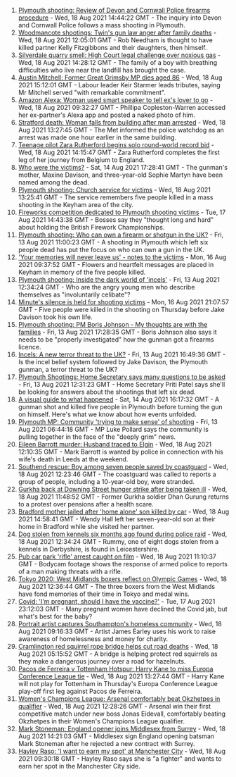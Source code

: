 1. [Plymouth shooting: Review of Devon and Cornwall Police firearms procedure](https://www.bbc.co.uk/news/uk-england-devon-58257497) - Wed, 18 Aug 2021 14:44:22 GMT - The inquiry into Devon and Cornwall Police follows a mass shooting in Plymouth.
2. [Woodmancote shootings: Twin's gun law anger after family deaths](https://www.bbc.co.uk/news/uk-england-birmingham-58245137) - Wed, 18 Aug 2021 12:05:01 GMT - Rob Needham is thought to have killed partner Kelly Fitzgibbons and their daughters, then himself.
3. [Silverdale quarry smell: High Court legal challenge over noxious gas](https://www.bbc.co.uk/news/uk-england-stoke-staffordshire-58245841) - Wed, 18 Aug 2021 14:28:12 GMT - The family of a boy with breathing difficulties who live near the landfill has brought the case.
4. [Austin Mitchell: Former Great Grimsby MP dies aged 86](https://www.bbc.co.uk/news/uk-england-humber-58257189) - Wed, 18 Aug 2021 15:12:01 GMT - Labour leader Keir Starmer leads tributes, saying Mr Mitchell served "with remarkable commitment".
5. [Amazon Alexa: Woman used smart speaker to tell ex's lover to go](https://www.bbc.co.uk/news/uk-england-lincolnshire-58243709) - Wed, 18 Aug 2021 09:32:27 GMT - Phillipa Copleston-Warren accessed her ex-partner's Alexa app and posted a naked photo of him.
6. [Stratford death: Woman falls from building after man arrested](https://www.bbc.co.uk/news/uk-england-london-58254392) - Wed, 18 Aug 2021 13:27:45 GMT - The Met informed the police watchdog as an arrest was made one hour earlier in the same building.
7. [Teenage pilot Zara Rutherford begins solo round-world record bid](https://www.bbc.co.uk/news/uk-england-hampshire-58256386) - Wed, 18 Aug 2021 14:15:47 GMT - Zara Rutherford completes the first leg of her journey from Belgium to England.
8. [Who were the victims?](https://www.bbc.co.uk/news/uk-58202760) - Sat, 14 Aug 2021 17:28:41 GMT - The gunman's mother, Maxine Davison, and three-year-old Sophie Martyn have been named among the dead.
9. [Plymouth shooting: Church service for victims](https://www.bbc.co.uk/news/uk-england-devon-58254573) - Wed, 18 Aug 2021 13:25:41 GMT - The service remembers five people killed in a mass shooting in the Keyham area of the city.
10. [Fireworks competition dedicated to Plymouth shooting victims](https://www.bbc.co.uk/news/uk-england-devon-58240787) - Tue, 17 Aug 2021 14:43:38 GMT - Bosses say they "thought long and hard" about holding the British Firework Championships.
11. [Plymouth shooting: Who can own a firearm or shotgun in the UK?](https://www.bbc.co.uk/news/uk-58198857) - Fri, 13 Aug 2021 11:00:23 GMT - A shooting in Plymouth which left six people dead has put the focus on who can own a gun in the UK.
12. ['Your memories will never leave us' - notes to the victims](https://www.bbc.co.uk/news/uk-england-devon-58229935) - Mon, 16 Aug 2021 09:37:52 GMT - Flowers and heartfelt messages are placed in Keyham in memory of the five people killed.
13. [Plymouth shooting: Inside the dark world of 'incels'](https://www.bbc.co.uk/news/blogs-trending-44053828) - Fri, 13 Aug 2021 12:34:24 GMT - Who are the angry young men who describe themselves as "involuntarily celibate"?
14. [Minute's silence is held for shooting victims](https://www.bbc.co.uk/news/uk-england-devon-58228401) - Mon, 16 Aug 2021 21:07:57 GMT - Five people were killed in the shooting on Thursday before Jake Davison took his own life.
15. [Plymouth shooting: PM Boris Johnson - My thoughts are with the families](https://www.bbc.co.uk/news/uk-58207986) - Fri, 13 Aug 2021 17:28:35 GMT - Boris Johnson also says it needs to be "properly investigated" how the gunman got a firearms licence.
16. [Incels: A new terror threat to the UK?](https://www.bbc.co.uk/news/uk-58207064) - Fri, 13 Aug 2021 16:49:36 GMT - Is the incel belief system followed by Jake Davison, the Plymouth gunman, a terror threat to the UK?
17. [Plymouth Shootings: Home Secretary says many questions to be asked](https://www.bbc.co.uk/news/uk-58200691) - Fri, 13 Aug 2021 12:31:23 GMT - Home Secretary Priti Patel says she'll be looking for answers about the shootings that left six dead.
18. [A visual guide to what happened](https://www.bbc.co.uk/news/uk-england-devon-58200336) - Sat, 14 Aug 2021 16:17:32 GMT - A gunman shot and killed five people in Plymouth before turning the gun on himself. Here's what we know about how events unfolded.
19. [Plymouth MP: Community 'trying to make sense' of shooting](https://www.bbc.co.uk/news/uk-58198078) - Fri, 13 Aug 2021 06:44:18 GMT - MP Luke Pollard says the community is pulling together in the face of the "deeply grim" news.
20. [Eileen Barrott murder: Husband traced to Elgin](https://www.bbc.co.uk/news/uk-england-leeds-58254147) - Wed, 18 Aug 2021 12:10:35 GMT - Mark Barrott is wanted by police in connection with his wife's death in Leeds at the weekend.
21. [Southend rescue: Boy among seven people saved by coastguard](https://www.bbc.co.uk/news/uk-england-essex-58255010) - Wed, 18 Aug 2021 12:23:46 GMT - The coastguard was called to reports a group of people, including a 10-year-old boy, were stranded.
22. [Gurkha back at Downing Street hunger strike after being taken ill](https://www.bbc.co.uk/news/uk-england-hampshire-58254634) - Wed, 18 Aug 2021 11:48:52 GMT - Former Gurkha soldier Dhan Gurung returns to a protest over pensions after a health scare.
23. [Bradford mother jailed after 'home alone' son killed by car](https://www.bbc.co.uk/news/uk-england-leeds-58257183) - Wed, 18 Aug 2021 14:58:41 GMT - Wendy Hall left her seven-year-old son at their home in Bradford while she visited her partner.
24. [Dog stolen from kennels six months ago found during police raid](https://www.bbc.co.uk/news/uk-england-derbyshire-58257485) - Wed, 18 Aug 2021 12:34:24 GMT - Rummy, one of eight dogs stolen from a kennels in Derbyshire, is found in Leicestershire.
25. [Pub car park 'rifle' arrest caught on film](https://www.bbc.co.uk/news/uk-england-norfolk-58258077) - Wed, 18 Aug 2021 11:10:37 GMT - Bodycam footage shows the response of armed police to reports of a man making threats with a rifle.
26. [Tokyo 2020: West Midlands boxers reflect on Olympic Games](https://www.bbc.co.uk/news/uk-england-birmingham-58259342) - Wed, 18 Aug 2021 12:36:44 GMT - The three boxers from the West Midlands have fond memories of their time in Tokyo and medal wins.
27. [Covid: 'I'm pregnant, should I have the vaccine?'](https://www.bbc.co.uk/news/uk-england-london-58089039) - Tue, 17 Aug 2021 23:12:03 GMT - Many pregnant women have declined the Covid jab, but what's best for the baby?
28. [Portrait artist captures Southampton's homeless community](https://www.bbc.co.uk/news/uk-england-hampshire-58246412) - Wed, 18 Aug 2021 09:16:33 GMT - Artist James Earley uses his work to raise awareness of homelessness and money for charity.
29. [Cramlington red squirrel rope bridge helps cut road deaths](https://www.bbc.co.uk/news/uk-england-tyne-58245296) - Wed, 18 Aug 2021 05:15:52 GMT - A bridge is helping protect red squirrels as they make a dangerous journey over a road for hazelnuts.
30. [Pacos de Ferreira v Tottenham Hotspur: Harry Kane to miss Europa Conference League tie](https://www.bbc.co.uk/sport/football/58257076) - Wed, 18 Aug 2021 13:27:44 GMT - Harry Kane will not play for Tottenham in Thursday's Europa Conference League play-off first leg against Pacos de Ferreira.
31. [Women's Champions League: Arsenal comfortably beat Okzhetpes in qualifier](https://www.bbc.co.uk/sport/football/58258487) - Wed, 18 Aug 2021 12:28:26 GMT - Arsenal win their first competitive match under new boss Jonas Eidevall, comfortably beating Okzhetpes in their Women's Champions League qualifier.
32. [Mark Stoneman: England opener joins Middlesex from Surrey](https://www.bbc.co.uk/sport/cricket/58258046) - Wed, 18 Aug 2021 14:21:03 GMT - Middlesex sign England opening batsman Mark Stoneman after he rejected a new contract with Surrey.
33. [Hayley Raso: 'I want to earn my spot' at Manchester City](https://www.bbc.co.uk/sport/football/58246316) - Wed, 18 Aug 2021 09:30:18 GMT - Hayley Raso says she is "a fighter" and wants to earn her spot in the Manchester City side.
